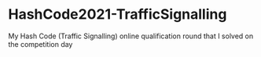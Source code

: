 # HashCode2021-TrafficSignalling
 My Hash Code (Traffic Signalling) online qualification round that I solved on the competition day
